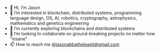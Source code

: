 - 👋 Hi, I’m Jason
- 👀 I’m interested in blockchain, distributed systems, programming language design, OS, AI, robotics, cryptography, astrophysics, mathematics and genetics engineering 
- 🌱 I’m currently exploring blockchains and distributed systems
- 💞️ I’m looking to collaborate on ground-breaking projects no matter how "insane"
- 📫 How to reach me @jasonabbatheleasti@gmail.com

<!---
ReverseXatoshi/ReverseXatoshi is a ✨ special ✨ repository because its `README.md` (this file) appears on your GitHub profile.
You can click the Preview link to take a look at your changes.
--->
